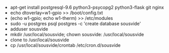 - apt-get install postgresql-9.6 python3-psycopg2 python3-flask git nginx
- echo dtoverlay=w1-gpio >> /boot/config.txt
- (echo w1-gpio; echo w1-therm) >> /etc/modules
- sudo -u postgres psql postgres -c 'create database sousvide'
- adduser sousvide
- mkdir /usr/local/sousvide; chown sousvide: /usr/local/sousvide
- clone to /usr/local/sousvide
- cp /usr/local/sousvide/crontab /etc/cron.d/sousvide
